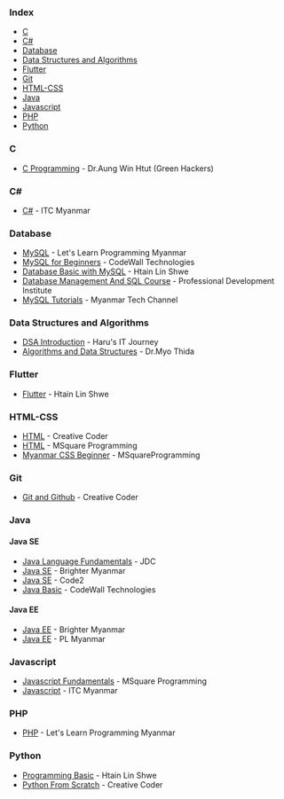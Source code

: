 ### Index

* [C](#c)
* [C#](#csharp)
* [Database](#database)
* [Data Structures and Algorithms](#data-structures-and-algorithms)
* [Flutter](#flutter)
* [Git](#git)
* [HTML-CSS](#html-css)
* [Java](#java)
* [Javascript](#javascript)
* [PHP](#php)
* [Python](#python)

### C

* [C Programming](https://youtube.com/playlist?list=PLkNqzR4g-0EjpXvDnL_UsOmxsWrhDhH4z&si=jzLqPa1N1Yp---Kp) - Dr.Aung Win Htut (Green Hackers)

### C#

* [C#](https://youtube.com/playlist?list=PLpH-B_kKa3N2uLFJ47rBx2YP08UoknrYB&si=SYvUOmGI_5UkF-OR) - ITC Myanmar

### Database

* [MySQL](https://youtube.com/playlist?list=PLjeai8iQ18FXmdINRhcK-E5D6lk2BQ1jl&si=Hsk-IYuDtebfUtJO) - Let's Learn Programming Myanmar
* [MySQL for Beginners](https://youtube.com/playlist?list=PLmZF-kVqRKG4I4w0M6BLT9eu9Mvl0ipZz&si=PS8xn5agouLdtvZm) - CodeWall Technologies
* [Database Basic with MySQL](https://www.youtube.com/playlist?list=PLUbA5XRGtepKSdvEZI4FCi9_-UTQgnFxS) - Htain Lin Shwe
* [Database Management And SQL Course](https://youtube.com/playlist?list=PLuAP6gCWTPNgqDHsE1vFN_1LoutqhASJi&si=PM_WRQTL6OSXd_5V) - Professional Development Institute
* [MySQL Tutorials](https://youtube.com/playlist?list=PL_1QrG8vkO5SoGv2dfeAk8MEKQfMZkDEk&si=wYzC9HPQGq-M_UmU) - Myanmar Tech Channel

### Data Structures and Algorithms 

* [DSA Introduction](https://youtube.com/playlist?list=PLtjYVHXo-o9x8kR_FuxKBe032dfuO8FwK&si=IkHVsj7ufS51gj_X) - Haru's IT Journey
* [Algorithms and Data Structures](https://youtube.com/playlist?list=PLVJBFnpmHjrYiEH-upf--dwLhE5h4xslK&si=y90Cg6_g1nLGlWXU) - Dr.Myo Thida

### Flutter

* [Flutter](https://www.youtube.com/playlist?list=PLUbA5XRGtepJZdgd6XMHF9-nPGQs57eys) - Htain Lin Shwe

### HTML-CSS

* [HTML](https://youtube.com/playlist?list=PLwZEMnqb0yhe5N-FRxJaswseXK0Hj0vkJ&si=8qHxakEpW4d6BNi4) - Creative Coder
* [HTML](https://youtube.com/playlist?list=PLmQKoPepuLJ94zayCli6MF677AXBRw1da&si=m1ZOwCq1d3bneOgg) - MSquare Programming
* [Myanmar CSS Beginner](https://youtube.com/playlist?list=PLmQKoPepuLJ_pd1JZd8K7MMzAZU1E84op&si=i1Fdu3tyvLO2Y-qb) - MSquareProgramming

### Git

* [Git and Github](https://youtube.com/playlist?list=PLwZEMnqb0yhdCA9UQATZ75MKSCey2DS0U&si=_MQ9Plxp7muV8Qsl) - Creative Coder

### Java

#### Java SE

* [Java Language Fundamentals](https://www.youtube.com/watch?v=KIUGpi65IZc&list=PLKWpcoQ_U7YgGF50Kn1yPEBt4VUa2TaNE&pp=iAQB) - JDC
* [Java SE](https://youtube.com/playlist?list=PLYuQaK0xqlLldOZBlR7_dmIxektiSsleE&si=LbhyvmJqvXDn4L8n) - Brighter Myanmar
* [Java SE](https://youtube.com/playlist?list=PLAz0PoQ0n5sIRvpkkrKw_JcKXpLMDZok8&si=qutrL6Qbdx0q3MoL) - Code2
* [Java Basic](https://youtube.com/playlist?list=PLmZF-kVqRKG7NJapzbtcmBlNdO8q9Doad&si=eK32yzjloRvZaegj) - CodeWall Technologies

#### Java EE

* [Java EE](https://youtube.com/playlist?list=PLYuQaK0xqlLkEX-9E9EZP7eQHmIyYB1rS&si=kUaCaF--0PV6Ykp7) - Brighter Myanmar
* [Java EE](https://youtube.com/playlist?list=PLrhDANsBnxU-N8je-5Imui3i3hzvX9_IM&si=a5tu-VbpdaDsnmhM) - PL Myanmar

### Javascript

* [Javascript Fundamentals](https://youtube.com/playlist?list=PLmQKoPepuLJ_6hyB_UJa50Cj0mX4ERv29&si=CRvaGSPOgsZj4Ui3) - MSquare Programming
* [Javascript](https://youtube.com/playlist?list=PLpH-B_kKa3N3wRgsO6bWrGVTB4qd2ygZS&si=XRsaDegfP99pfKg-) - ITC Myanmar

### PHP

* [PHP](https://youtube.com/playlist?list=PLjeai8iQ18FWaU4vE4o4LS8mOj0gjKgJn&si=l6IIVR3yl8nreolQ) - Let's Learn Programming Myanmar

### Python

* [Programming Basic](https://youtube.com/playlist?list=PLUbA5XRGtepL4W4hXBBXfqC1i3PaBxMtN) - Htain Lin Shwe
* [Python From Scratch](https://youtube.com/playlist?list=PLwZEMnqb0yhdw0RFVt2kZhiyOIvboGRx) - Creative Coder
